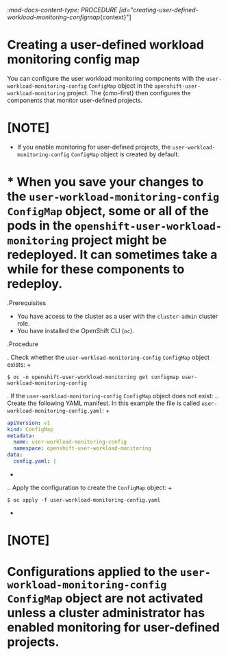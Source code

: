 :_mod-docs-content-type: PROCEDURE
[id="creating-user-defined-workload-monitoring-configmap_{context}"]
# Creating a user-defined workload monitoring config map

You can configure the user workload monitoring components with the `user-workload-monitoring-config` `ConfigMap` object in the `openshift-user-workload-monitoring` project. The {cmo-first} then configures the components that monitor user-defined projects.

# [NOTE]
* If you enable monitoring for user-defined projects, the `user-workload-monitoring-config` `ConfigMap` object is created by default.

# * When you save your changes to the `user-workload-monitoring-config` `ConfigMap` object, some or all of the pods in the `openshift-user-workload-monitoring` project might be redeployed. It can sometimes take a while for these components to redeploy.

.Prerequisites

* You have access to the cluster as a user with the `cluster-admin` cluster role.
* You have installed the OpenShift CLI (`oc`).

.Procedure

. Check whether the `user-workload-monitoring-config` `ConfigMap` object exists:
+

```terminal
$ oc -n openshift-user-workload-monitoring get configmap user-workload-monitoring-config

```

. If the `user-workload-monitoring-config` `ConfigMap` object does not exist:
.. Create the following YAML manifest. In this example the file is called `user-workload-monitoring-config.yaml`:
+

```yaml
apiVersion: v1
kind: ConfigMap
metadata:
  name: user-workload-monitoring-config
  namespace: openshift-user-workload-monitoring
data:
  config.yaml: |

```
+
.. Apply the configuration to create the `ConfigMap` object:
+

```terminal
$ oc apply -f user-workload-monitoring-config.yaml

```

+
# [NOTE]
# Configurations applied to the `user-workload-monitoring-config` `ConfigMap` object are not activated unless a cluster administrator has enabled monitoring for user-defined projects.
